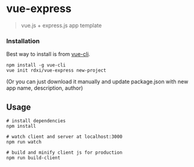 # vue-express

> vue.js + express.js app template

### Installation

Best way to install is from [vue-cli](https://github.com/vuejs/vue-cli).

```
npm install -g vue-cli
vue init rdxi/vue-express new-project
```

(Or you can just download it manually and update package.json with new app name, description, author)


## Usage

```
# install dependencies
npm install

# watch client and server at localhost:3000
npm run watch

# build and minify client js for production
npm run build-client
```

